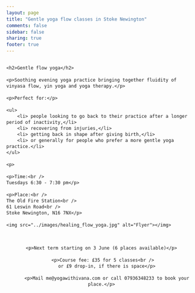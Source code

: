 ```yaml
---
layout: page
title: "Gentle yoga flow classes in Stoke Newington"
comments: false
sidebar: false
sharing: true
footer: true
---
```


<div class="columns">

    <h2>Gentle flow yoga</h2>
   
    <p>Soothing evening yoga practice bringing together fluidity of vinyasa flow, yin yoga and yoga therapy.</p>

    <p>Perfect for:</p>

    <ul>
        <li> people looking to go back to their practice after a longer period of inactivity,</li>
        <li> recovering from injuries,</li>
        <li> getting back in shape after giving birth,</li>
        <li> or generally for people who prefer a more gentle yoga practice.</li>
    </ul>

    <p>
    
    <p>Time:<br />
    Tuesdays 6:30 - 7:30 pm</p>

    <p>Place:<br />
    The Old Fire Station<br />
    61 Leswin Road<br />
    Stoke Newington, N16 7NX</p> 
    
    <img src="../images/healing_flow_yoga.jpg" alt="Flyer"></img>

</div>

<div id="more_info" style="text-align: center;">
    <br />  

    <p>Next term starting on 3 June (6 places available)</p>
    
     <p>Course fee: £35 for 5 classes<br />
        or £9 drop-in, if there is space</p>
        
        <p>Mail me@yogawithivana.com or call 07936348233 to book your place.</p>
</div>